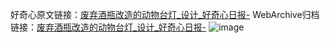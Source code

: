 好奇心原文链接：[废弃酒瓶改造的动物台灯_设计_好奇心日报-](https://www.qdaily.com/articles/3011.html)
WebArchive归档链接：[废弃酒瓶改造的动物台灯_设计_好奇心日报-](http://web.archive.org/web/20190623151410/https://www.qdaily.com/articles/3011.html)
![image](http://ww3.sinaimg.cn/large/007d5XDply1g3v6isbpggj30u033z14u)